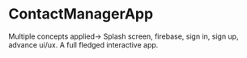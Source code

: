 # ContactManagerApp
Multiple concepts applied-> Splash screen, firebase, sign in, sign up, advance ui/ux.
A full fledged interactive app.
